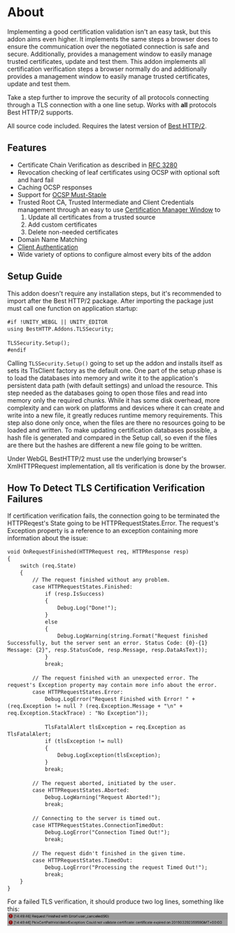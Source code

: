 # About

Implementing a good certification validation isn't an easy task, but this addon aims even higher. It implements the same steps a browser does to ensure the communication over the negotiated connection is safe and secure. Additionally, provides a management window to easily manage trusted certificates, update and test them.
This addon implements all certification verification steps a browser normally do and additionally provides a management window to easily manage trusted certificates, update and test them.

Take a step further to improve the security of all protocols connecting through a TLS connection with a one line setup. Works with **all** protocols Best HTTP/2 supports.

All source code included. Requires the latest version of [Best HTTP/2](http://u3d.as/1E3h).

## Features

- Certificate Chain Verification as described in [RFC 3280](https://tools.ietf.org/html/rfc3280)
- Revocation checking of leaf certificates using OCSP with optional soft and hard fail
- Caching OCSP responses
- Support for [OCSP Must-Staple](https://casecurity.org/2014/06/18/ocsp-must-staple/)
- Trusted Root CA, Trusted Intermediate and Client Credentials management through an easy to use [Certification Manager Window](CertificationManagerWindow.md) to
	1. Update all certificates from a trusted source
	2. Add custom certificates
	3. Delete non-needed certificates
- Domain Name Matching
- [Client Authentication](https://comodosslstore.com/blog/what-is-ssl-tls-client-authentication-how-does-it-work.html)
- Wide variety of options to configure almost every bits of the addon

## Setup Guide

This addon doesn't require any installation steps, but it's recommended to import after the Best HTTP/2 package.
After importing the package just must call one function on application startup:

```language-csharp
#if !UNITY_WEBGL || UNITY_EDITOR
using BestHTTP.Addons.TLSSecurity;

TLSSecurity.Setup();
#endif
```

Calling `TLSSecurity.Setup()` going to set up the addon and installs itself as sets its TlsClient factory as the default one. One part of the setup phase is to load the databases into memory and write it to the application's persistent data path (with default settings) and unload the resource. 
This step needed as the databases going to open those files and read into memory only the required chunks. While it has some disk overhead, more complexity and can work on platforms and devices where it can create and write into a new file, it greatly reduces runtime memory requirements.
This step also done only once, when the files are there no resources going to be loaded and written. To make updating certification databases possible, a hash file is generated and compared in the Setup call, so even if the files are there but the hashes are different a new file going to be written.

Under WebGL BestHTTP/2 must use the underlying browser's XmlHTTPRequest implementation, all tls verification is done by the browser.

## How To Detect TLS Certification Verification Failures

If certification verification fails, the connection going to be terminated the HTTPReqest's State going to be HTTPRequestStates.Error. The request's Exception property is a reference to an exception containing more information about the issue:

```language-csharp
void OnRequestFinished(HTTPRequest req, HTTPResponse resp)
{
    switch (req.State)
    {
        // The request finished without any problem.
        case HTTPRequestStates.Finished:
            if (resp.IsSuccess)
            {
                Debug.Log("Done!");
            }
            else
            {
                Debug.LogWarning(string.Format("Request finished Successfully, but the server sent an error. Status Code: {0}-{1} Message: {2}", resp.StatusCode, resp.Message, resp.DataAsText));
            }
            break;

        // The request finished with an unexpected error. The request's Exception property may contain more info about the error.
        case HTTPRequestStates.Error:
            Debug.LogError("Request Finished with Error! " + (req.Exception != null ? (req.Exception.Message + "\n" + req.Exception.StackTrace) : "No Exception"));

            TlsFatalAlert tlsException = req.Exception as TlsFatalAlert;
            if (tlsException != null)
            {
                Debug.LogException(tlsException);
            }
            break;

        // The request aborted, initiated by the user.
        case HTTPRequestStates.Aborted:
            Debug.LogWarning("Request Aborted!");
            break;

        // Connecting to the server is timed out.
        case HTTPRequestStates.ConnectionTimedOut:
            Debug.LogError("Connection Timed Out!");
            break;

        // The request didn't finished in the given time.
        case HTTPRequestStates.TimedOut:
            Debug.LogError("Processing the request Timed Out!");
            break;
    }
}
```

For a failed TLS verification, it should produce two log lines, something like this: ![TLS Error Log Entries](media/TLSErrorLogEntries.png)
